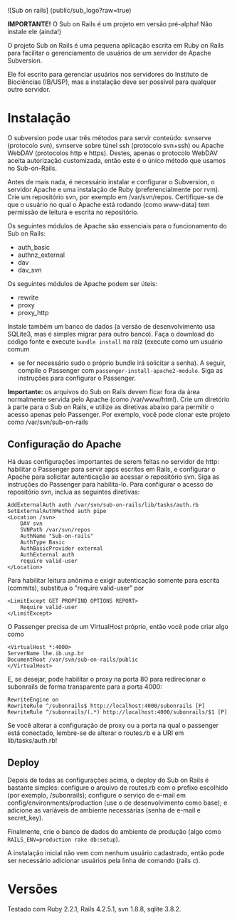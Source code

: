 ![Sub on rails] (public/sub_logo?raw=true)


**IMPORTANTE!** O Sub on Rails é um projeto em versão pré-alpha! Não instale ele (ainda!)

O projeto Sub on Rails é uma pequena aplicação escrita em Ruby on Rails
para facilitar o gerenciamento de usuários de um servidor de Apache Subversion.

Ele foi escrito para gerenciar usuários nos servidores do Instituto de Biociências (IB/USP), mas
a instalação deve ser possível para qualquer outro servidor.

# Instalação
O subversion pode usar três métodos para servir conteúdo: svnserve (protocolo svn),
svnserve sobre túnel ssh (protocolo svn+ssh) ou Apache WebDAV (protocolos http e 
https). Destes, apenas o protocolo WebDAV aceita autorização customizada, então
este é o único método que usamos no Sub-on-Rails.

Antes de mais nada, é necessário instalar e configurar o Subversion, o servidor 
Apache e uma instalação de Ruby (preferencialmente por rvm). Crie um repositório svn,
por exemplo em /var/svn/repos. Certifique-se de que o usuário no qual o Apache está rodando
(como www-data) tem permissão de leitura e escrita no repositório.

Os seguintes módulos de Apache são essenciais para o funcionamento do Sub on Rails:
- auth_basic
- authnz_external
- dav
- dav_svn


Os seguintes módulos de Apache podem ser úteis:
- rewrite
- proxy
- proxy_http

Instale também um
banco de dados (a versão de desenvolvimento usa SQLite3, mas é simples migrar 
para outro banco). Faça o download do código fonte e execute 
`bundle install` na raíz (execute como um usuário comum 
- se for necessário sudo o próprio bundle irá solicitar
a senha). A seguir, compile o Passenger com
`passenger-install-apache2-module`. Siga as instruções para configurar o Passenger.

**Importante:** os arquivos do Sub on Rails devem ficar fora da área normalmente
servida pelo Apache (como /var/www/html). Crie um diretório à parte para o Sub on Rails,
e utilize as diretivas abaixo para permitir o acesso apenas pelo Passenger. Por exemplo,
você pode clonar este projeto como /var/svn/sub-on-rails

## Configuração do Apache
Há duas configurações importantes de serem feitas no servidor de http: habilitar o
Passenger para servir apps escritos em Rails, e configurar o Apache para
solicitar autenticação ao acessar o repositório svn. Siga as instruções do 
Passenger para habilita-lo. Para configurar o acesso do repositório svn,
inclua as seguintes diretivas:

``` 
AddExternalAuth auth /var/svn/sub-on-rails/lib/tasks/auth.rb
SetExternalAuthMethod auth pipe
<Location /svn>
    DAV svn
    SVNPath /var/svn/repos
    AuthName "Sub-on-rails"
    AuthType Basic
    AuthBasicProvider external
    AuthExternal auth
    require valid-user
</Location>
```

Para habilitar leitura anônima e exigir autenticação somente para escrita (commits), 
substitua o "require valid-user" por 
```
<LimitExcept GET PROPFIND OPTIONS REPORT>
    Require valid-user
</LimitExcept>
```

O Passenger precisa de um VirtualHost próprio, então você pode criar algo como
```
<VirtualHost *:4000>
ServerName lhe.ib.usp.br
DocumentRoot /var/svn/sub-on-rails/public
</VirtualHost>
```

E, se desejar, pode habilitar o proxy na porta 80 para redirecionar o subonrails
de forma transparente para a porta 4000:

```
RewriteEngine on
RewriteRule ^/subonrails$ http://localhost:4000/subonrails [P]
RewriteRule ^/subonrails/(.*) http://localhost:4000/subonrails/$1 [P]
```

Se você alterar a configuração de proxy ou a porta na qual o passenger está conectado,
lembre-se de alterar o routes.rb e a URI em lib/tasks/auth.rb!

## Deploy
Depois de todas as configurações acima, o deploy do Sub on Rails é bastante simples:
configure o arquivo de routes.rb com o prefixo escolhido (por exemplo, /subonrails);
configure o serviço de e-mail em config/environments/production (use o de desenvolvimento
como base); e adicione as variáveis de ambiente necessárias (senha de e-mail e secret_key).

Finalmente, crie o banco de dados do ambiente de produção (algo como `RAILS_ENV=production rake db:setup`).

A instalação inicial não vem com nenhum usuário cadastrado, então pode ser necessário
adicionar usuários pela linha de comando (rails c).

# Versões

Testado com Ruby 2.2.1, Rails 4.2.5.1, svn 1.8.8, sqlite 3.8.2.
